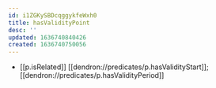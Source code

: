 ```yaml
---
id: i1ZGKySBDcqggykfeWxh0
title: hasValidityPoint
desc: ''
updated: 1636740840426
created: 1636740750056
---
```



- [[p.isRelated]] [[dendron://predicates/p.hasValidityStart]]; [[dendron://predicates/p.hasValidityPeriod]]
